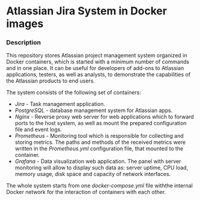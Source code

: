 Atlassian Jira System in Docker images
===========================

### Description

This repository stores Atlassian project management system organized in Docker containers, which is started with a minimum number of commands and in one place. It can be useful for developers of add-ons to Atlassian applications, testers, as well as analysts, to demonstrate the capabilities of the Atlassian products to end users.

The system consists of the following set of containers:

* _Jira_ - Task management application.
* _PostgreSQL_ - database management system for Atlassian apps.
* _Nginx_ - Reverse proxy web server for web applications which to forward ports to the host system, as well as mount the prepared configuration file and event logs.
* _Prometheus_ - Monitoring tool which is responsible for collecting and storing metrics. The paths and methods of the received metrics were written in the _Prometheus.yml_ configuration file, that mounted to the container.
* _Grafana_ - Data visualization web application. The panel with server monitoring will allow to display such data as: server uptime, CPU load, memory usage, disk space and capacity of network interfaces.

The whole system starts from one _docker-compose.yml_ file withthe internal Docker network for the interaction of containers with each other.